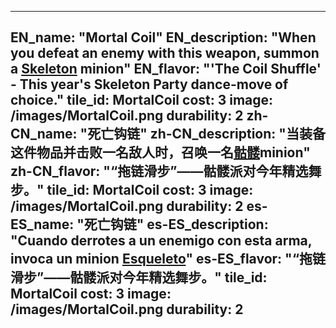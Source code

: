 ---

EN_name: "Mortal Coil"
EN_description: "When you defeat an enemy with this weapon, summon a <a href = '../unknown_type000#MinionSkeleton'>Skeleton</a> minion"
EN_flavor: "'The Coil Shuffle' - This year's Skeleton Party dance-move of choice."
tile_id: MortalCoil
cost: 3
image: /images/MortalCoil.png
durability: 2
zh-CN_name: "死亡钩链"
zh-CN_description: "当装备这件物品并击败一名敌人时，召唤一名<a href = '../unknown_type000#MinionSkeleton'>骷髅</a>minion"
zh-CN_flavor: "“拖链滑步”——骷髅派对今年精选舞步。"
tile_id: MortalCoil
cost: 3
image: /images/MortalCoil.png
durability: 2
es-ES_name: "死亡钩链"
es-ES_description: "Cuando derrotes a un enemigo con esta arma, invoca un minion <a href = '../unknown_type000#MinionSkeleton'>Esqueleto</a>"
es-ES_flavor: "“拖链滑步”——骷髅派对今年精选舞步。"
tile_id: MortalCoil
cost: 3
image: /images/MortalCoil.png
durability: 2
---